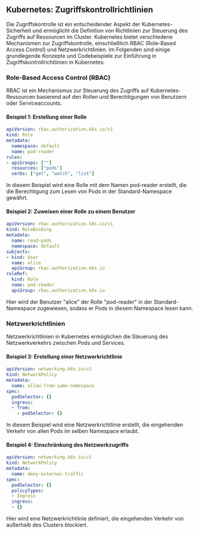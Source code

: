 ## Kubernetes: Zugriffskontrollrichtlinien

Die Zugriffskontrolle ist ein entscheidender Aspekt der Kubernetes-Sicherheit und ermöglicht die Definition von Richtlinien zur Steuerung des Zugriffs auf Ressourcen im Cluster. Kubernetes bietet verschiedene Mechanismen zur Zugriffskontrolle, einschließlich RBAC (Role-Based Access Control) und Netzwerkrichtlinien. Im Folgenden sind einige grundlegende Konzepte und Codebeispiele zur Einführung in Zugriffskontrollrichtlinien in Kubernetes:

### Role-Based Access Control (RBAC)

RBAC ist ein Mechanismus zur Steuerung des Zugriffs auf Kubernetes-Ressourcen basierend auf den Rollen und Berechtigungen von Benutzern oder Serviceaccounts.

#### Beispiel 1: Erstellung einer Rolle

```yaml
apiVersion: rbac.authorization.k8s.io/v1
kind: Role
metadata:
  namespace: default
  name: pod-reader
rules:
- apiGroups: [""]
  resources: ["pods"]
  verbs: ["get", "watch", "list"]
```

In diesem Beispiel wird eine Rolle mit dem Namen pod-reader erstellt, die die Berechtigung zum Lesen von Pods in der Standard-Namespace gewährt.

#### Beispiel 2: Zuweisen einer Rolle zu einem Benutzer

```yaml
apiVersion: rbac.authorization.k8s.io/v1
kind: RoleBinding
metadata:
  name: read-pods
  namespace: default
subjects:
- kind: User
  name: alice
  apiGroup: rbac.authorization.k8s.io
roleRef:
  kind: Role
  name: pod-reader
  apiGroup: rbac.authorization.k8s.io

```

Hier wird der Benutzer "alice" der Rolle "pod-reader" in der Standard-Namespace zugewiesen, sodass er Pods in diesem Namespace lesen kann.

### Netzwerkrichtlinien
Netzwerkrichtlinien in Kubernetes ermöglichen die Steuerung des Netzwerkverkehrs zwischen Pods und Services.

#### Beispiel 3: Erstellung einer Netzwerkrichtlinie

```yaml
apiVersion: networking.k8s.io/v1
kind: NetworkPolicy
metadata:
  name: allow-from-same-namespace
spec:
  podSelector: {}
  ingress:
  - from:
    - podSelector: {}
```

In diesem Beispiel wird eine Netzwerkrichtlinie erstellt, die eingehenden Verkehr von allen Pods im selben Namespace erlaubt.

#### Beispiel 4: Einschränkung des Netzwerkzugriffs

```yaml
apiVersion: networking.k8s.io/v1
kind: NetworkPolicy
metadata:
  name: deny-external-traffic
spec:
  podSelector: {}
  policyTypes:
  - Ingress
  ingress:
  - {}
```

Hier wird eine Netzwerkrichtlinie definiert, die eingehenden Verkehr von außerhalb des Clusters blockiert.